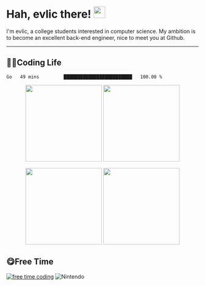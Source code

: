 # Hah, evlic there! <img src="https://raw.githubusercontent.com/verma-anushka/verma-anushka/master/gifs/wave.gif" width="30px">

I'm evlic, a college students interested in computer science. My ambition is to become an excellent back-end engineer, nice to meet you at Github.

---

## 👨‍💻Coding Life

<!--START_SECTION:waka-->
```text
Go   49 mins         █████████████████████████   100.00 %
```
<!--END_SECTION:waka-->
<div align='center' display='flex'>
        <img height='200px' src="http://github-readme-streak-stats.herokuapp.com?user=evlic&theme=bear&hide_border=true&date_format=%5BY.%5Dn.j">
        <img height='200px' src="https://stats.justsong.cn/api/leetcode?username=evlic&cn=true&theme=dark">
        <p></p>
        <img height='200px' src="https://github-readme-stats.vercel.app/api/top-langs/?username=evlic&theme=dark&layout=compact">
        <img height='200px' src="https://github-readme-stats.vercel.app/api?username=evlic&show_icons=true&theme=dark">
</div>


## 😋Free Time
[![free time coding](https://wakatime.com/badge/user/d9f55687-1fce-4083-8cda-b582dac59cb6.svg)](https://wakatime.com/@d9f55687-1fce-4083-8cda-b582dac59cb6) ![Nintendo](https://img.shields.io/badge/-Nintendo%20Switch-e60012?style=flat-square&logo=nintendo%20switch&logoColor=ffffff)

